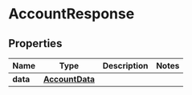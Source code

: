 # AccountResponse

## Properties

| Name     | Type                              | Description | Notes |
| -------- | --------------------------------- | ----------- | ----- |
| **data** | [**AccountData**](accountdata.md) |             |       |
